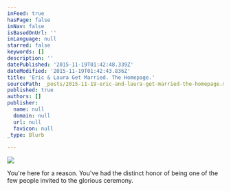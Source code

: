```yaml
---
inFeed: true
hasPage: false
inNav: false
isBasedOnUrl: ''
inLanguage: null
starred: false
keywords: []
description: ''
datePublished: '2015-11-19T01:42:48.339Z'
dateModified: '2015-11-19T01:42:43.836Z'
title: 'Eric & Laura Get Married. The Homepage.'
sourcePath: _posts/2015-11-19-eric-and-laura-get-married-the-homepage.md
published: true
authors: []
publisher:
  name: null
  domain: null
  url: null
  favicon: null
_type: Blurb

---
```

![](https://the-grid-user-content.s3-us-west-2.amazonaws.com/6bc141c6-e007-47d4-9097-f6a1ebe9219e.jpg)

You're here for a reason. You've had the distinct honor of being one of the few people invited to the glorious ceremony.
